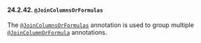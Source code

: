 #### 24.2.42. `@JoinColumnsOrFormulas`

<div class="paragraph">

The [`@JoinColumnsOrFormulas`](https://docs.jboss.org/hibernate/orm/5.2/javadocs/org/hibernate/annotations/JoinColumnsOrFormulas.html) annotation is used to group multiple [`@JoinColumnOrFormula`](#annotations-hibernate-joincolumnorformula) annotations.

</div>
</div>
<div class="sect3">

